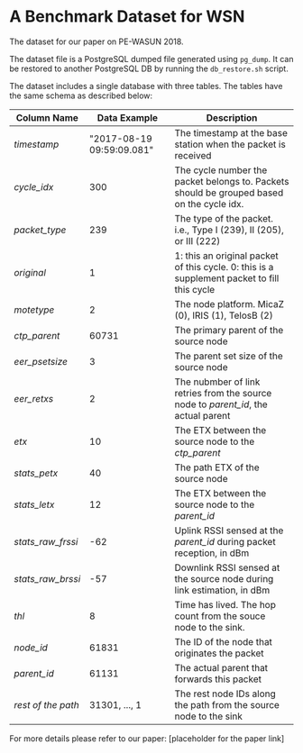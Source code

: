 # A Benchmark Dataset for WSN
The dataset for our paper on PE-WASUN 2018.

The dataset file is a PostgreSQL dumped file generated using `pg_dump`. It can be restored to another PostgreSQL DB by running the `db_restore.sh` script. 

The dataset includes a single database with three tables. The tables have the same schema as described below:

Column Name | Data Example | Description
---|---|---
*timestamp* | "2017-08-19 09:59:09.081" | The timestamp at the base station when the packet is received
*cycle_idx* | 300 | The cycle number the packet belongs to. Packets should be grouped based on the cycle idx.
*packet_type* | 239 | The type of the packet. i.e., Type I (239), II (205), or III (222)
*original* | 1 | 1: this an original packet of this cycle. 0: this is a supplement packet to fill this cycle
*motetype* | 2 | The node platform. MicaZ (0), IRIS (1), TelosB (2)
*ctp_parent* | 60731 | The primary parent of the source node
*eer_psetsize* | 3 | The parent set size of the source node
*eer_retxs* | 2 | The nubmber of link retries from the source node to *parent_id*, the actual parent
*etx* | 10 | The ETX between the source node to the *ctp_parent*
*stats_petx* | 40 | The path ETX of the source node 
*stats_letx* | 12 | The ETX between the source node to the *parent_id*
*stats_raw_frssi* | -62 | Uplink RSSI sensed at the *parent_id* during packet reception, in dBm
*stats_raw_brssi* | -57 | Downlink RSSI sensed at the source node during link estimation, in dBm
*thl*| 8 | Time has lived. The hop count from the souce node to the sink.
*node_id* | 61831 | The ID of the node that originates the packet
*parent_id* | 61131 | The actual parent that forwards this packet
*rest of the path* | 31301, ..., 1 | The rest node IDs along the path from the source node to the sink

For more details please refer to our paper: [placeholder for the paper link]
